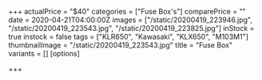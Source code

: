 +++
actualPrice = "$40"
categories = ["Fuse Box's"]
comparePrice = ""
date = 2020-04-21T04:00:00Z
images = ["/static/20200419_223946.jpg", "/static/20200419_223543.jpg", "/static/20200419_223825.jpg"]
inStock = true
instock = false
tags = ["KLR650", "Kawasaki", "KLX650", "M103M1"]
thumbnailImage = "/static/20200419_223543.jpg"
title = "Fuse Box"
variants = []
[options]

+++
